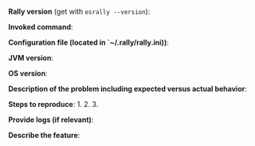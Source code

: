 <!--
GitHub is reserved for bug reports and feature requests. The best place
to ask a general question is at the [Elastic development Discourse forum](https://discuss.elastic.co/c/development). If you are in fact posting 
a bug report or a feature request, please include one and only one 
of the below blocks in your new issue.
-->

<!--
If you are filing a bug report, please remove the below feature
request block and provide responses for all of the below items.
-->

**Rally version** (get with `esrally --version`):

**Invoked command**:

**Configuration file (located in `~/.rally/rally.ini))**:

**JVM version**:

**OS version**:

**Description of the problem including expected versus actual behavior**:

**Steps to reproduce**:
 1.
 2.
 3.

**Provide logs (if relevant)**:

<!--
If you are filing a feature request, please remove the above bug
report block and provide responses for all of the below items.
-->

**Describe the feature**:
